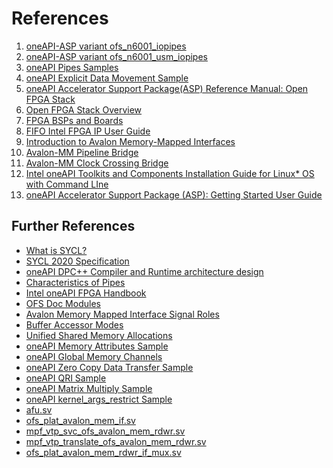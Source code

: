# References
1. <a id="ref_aspv_pipes"></a> [oneAPI-ASP variant ofs_n6001_iopipes](https://github.com/OFS/oneapi-asp/tree/ofs-2023.2-1/n6001/hardware/ofs_n6001_iopipes)
1. <a id="ref_aspv_usm_pipes"></a> [oneAPI-ASP variant ofs_n6001_usm_iopipes](https://github.com/OFS/oneapi-asp/tree/ofs-2023.2-1/n6001/hardware/ofs_n6001_usm_iopipes)
1. <a id="ref_pipes_sample"></a> [oneAPI Pipes Samples](https://github.com/oneapi-src/oneAPI-samples/tree/2024.0.0/DirectProgramming/C%2B%2BSYCL_FPGA/Tutorials/Features/pipes)
1. <a id="ref_explicit_sample"></a> [oneAPI Explicit Data Movement Sample](https://github.com/oneapi-src/oneAPI-samples/tree/ccd57a1ff0245bf7b09c2a0b84fa35bce9412d88/DirectProgramming/C%2B%2BSYCL_FPGA/Tutorials/DesignPatterns/explicit_data_movement)
1. <a id="ref_oneapi_asp_ref"></a> [oneAPI Accelerator Support Package(ASP) Reference Manual: Open FPGA Stack](https://ofs.github.io/ofs-2023.2/hw/common/reference_manual/oneapi_asp/oneapi_asp_ref_mnl/)
1. <a id="ref_ofs"></a> [Open FPGA Stack Overview](https://ofs.github.io/ofs-2023.3-2/)
1. <a id="ref_bsp"></a> [FPGA BSPs and Boards](https://www.intel.com/content/www/us/en/docs/oneapi/programming-guide/2023-0/fpga-bsps-and-boards.html)
1. <a id="ref_scfifo"></a> [FIFO Intel FPGA IP User Guide](https://www.intel.com/content/www/us/en/docs/programmable/683522/18-0/user-guide.html)
1. <a id="ref_avmm"></a> [Introduction to Avalon Memory-Mapped Interfaces](https://www.intel.com/content/www/us/en/docs/programmable/683091/20-1/introduction-to-memory-mapped-interfaces.html)
1. <a id="ref_avmm_pipebridge"></a> [Avalon-MM Pipeline Bridge](https://www.intel.com/content/www/us/en/docs/programmable/683364/18-1/mm-pipeline-bridge.html)
1. <a id="ref_avmm_clockbridge"></a> [Avalon-MM Clock Crossing Bridge](https://www.intel.com/content/www/us/en/docs/programmable/683364/18-1/mm-clock-crossing-bridge.html)
1. <a id="ref_intel_install"></a> [Intel oneAPI Toolkits and Components Installation Guide for Linux* OS with Command LIne](https://www.intel.com/content/www/us/en/docs/oneapi/installation-guide-linux/2023-0/install-with-command-line.html)
1. <a id="ref_oneapi_asp_get"></a> [oneAPI Accelerator Support Package (ASP): Getting Started User Guide](https://ofs.github.io/ofs-2023.2/hw/common/user_guides/oneapi_asp/ug_oneapi_asp/)


## Further References <a name="fref"></a>
* [What is SYCL?](https://enccs.github.io/sycl-workshop/what-is-sycl/#)
* [SYCL 2020 Specification ](https://registry.khronos.org/SYCL/specs/sycl-2020/html/sycl-2020.html)
* [oneAPI DPC++ Compiler and Runtime architecture design](https://intel.github.io/llvm-docs/design/CompilerAndRuntimeDesign.html)
* [Characteristics of Pipes](https://www.intel.com/content/www/us/en/docs/oneapi-fpga-add-on/optimization-guide/2023-1/characteristics-of-pipes.html)
* [Intel oneAPI FPGA Handbook](https://www.intel.com/content/www/us/en/docs/oneapi-fpga-add-on/developer-guide/2024-0/intel-oneapi-fpga-handbook.html)
* [OFS Doc Modules](https://github.com/OFS/ofs.github.io/blob/main/docs/hw/n6001/doc_modules/links.md)
* [Avalon Memory Mapped Interface Signal Roles](https://www.intel.com/content/www/us/en/docs/programmable/683091/20-1/memory-mapped-interface-signal-roles.html)
* [Buffer Accessor Modes](https://www.intel.com/content/www/us/en/docs/oneapi/optimization-guide-gpu/2023-0/buffer-accessor-modes.html)
* [Unified Shared Memory Allocations](https://www.intel.com/content/www/us/en/docs/oneapi/optimization-guide-gpu/2023-1/unified-shared-memory-allocations.html)
* [oneAPI Memory Attributes Sample](https://github.com/oneapi-src/oneAPI-samples/tree/2024.0.0/DirectProgramming/C++SYCL_FPGA/Tutorials/Features/memory_attributes)
* [oneAPI Global Memory Channels](https://github.com/oneapi-src/oneAPI-samples/tree/2024.0.0/DirectProgramming/C%2B%2BSYCL_FPGA/Tutorials/Features/mem_channel)
* [oneAPI Zero Copy Data Transfer Sample](https://github.com/oneapi-src/oneAPI-samples/tree/master/DirectProgramming/C++SYCL_FPGA/Tutorials/DesignPatterns/zero_copy_data_transfer)
* [oneAPI QRI Sample](https://github.com/oneapi-src/oneAPI-samples/blob/ccd57a1ff0245bf7b09c2a0b84fa35bce9412d88/DirectProgramming/C%2B%2BSYCL_FPGA/ReferenceDesigns/qri)
* [oneAPI Matrix Multiply Sample](https://github.com/oneapi-src/oneAPI-samples/blob/ccd57a1ff0245bf7b09c2a0b84fa35bce9412d88/DirectProgramming/C%2B%2BSYCL_FPGA/ReferenceDesigns/matmul)
* [oneAPI kernel_args_restrict Sample](https://github.com/oneapi-src/oneAPI-samples/tree/2024.0.0/DirectProgramming/C++SYCL_FPGA/Tutorials/Features/kernel_args_restrict)
* [afu.sv](https://github.com/OFS/oneapi-asp/blob/ofs-2023.2-1/n6001/hardware/ofs_n6001_iopipes/build/rtl/afu.sv)
* [ofs_plat_avalon_mem_if.sv](https://github.com/OFS/ofs-platform-afu-bbb/blob/ofs-2023.2-1/plat_if_develop/ofs_plat_if/src/rtl/base_ifcs/avalon/ofs_plat_avalon_mem_if.sv)
* [mpf_vtp_svc_ofs_avalon_mem_rdwr.sv](https://github.com/OPAE/intel-fpga-bbb/blob/ofs-2023.2-1/BBB_mpf_vtp/hw/rtl/svc_shims/mpf_vtp_svc_ofs_avalon_mem_rdwr.sv)
* [mpf_vtp_translate_ofs_avalon_mem_rdwr.sv](https://github.com/OPAE/intel-fpga-bbb/blob/ofs-2023.2-1/BBB_mpf_vtp/hw/rtl/translate/mpf_vtp_translate_ofs_avalon_mem_rdwr.sv)
* [ofs_plat_avalon_mem_rdwr_if_mux.sv](https://github.com/OFS/ofs-platform-afu-bbb/blob/master/plat_if_develop/ofs_plat_if/src/rtl/base_ifcs/avalon/prims/ofs_plat_avalon_mem_rdwr_if_mux.sv)